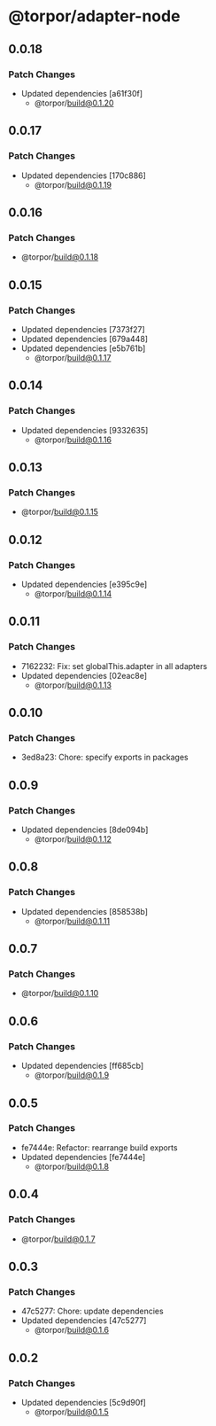 # @torpor/adapter-node

## 0.0.18

### Patch Changes

- Updated dependencies [a61f30f]
  - @torpor/build@0.1.20

## 0.0.17

### Patch Changes

- Updated dependencies [170c886]
  - @torpor/build@0.1.19

## 0.0.16

### Patch Changes

- @torpor/build@0.1.18

## 0.0.15

### Patch Changes

- Updated dependencies [7373f27]
- Updated dependencies [679a448]
- Updated dependencies [e5b761b]
  - @torpor/build@0.1.17

## 0.0.14

### Patch Changes

- Updated dependencies [9332635]
  - @torpor/build@0.1.16

## 0.0.13

### Patch Changes

- @torpor/build@0.1.15

## 0.0.12

### Patch Changes

- Updated dependencies [e395c9e]
  - @torpor/build@0.1.14

## 0.0.11

### Patch Changes

- 7162232: Fix: set globalThis.adapter in all adapters
- Updated dependencies [02eac8e]
  - @torpor/build@0.1.13

## 0.0.10

### Patch Changes

- 3ed8a23: Chore: specify exports in packages

## 0.0.9

### Patch Changes

- Updated dependencies [8de094b]
  - @torpor/build@0.1.12

## 0.0.8

### Patch Changes

- Updated dependencies [858538b]
  - @torpor/build@0.1.11

## 0.0.7

### Patch Changes

- @torpor/build@0.1.10

## 0.0.6

### Patch Changes

- Updated dependencies [ff685cb]
  - @torpor/build@0.1.9

## 0.0.5

### Patch Changes

- fe7444e: Refactor: rearrange build exports
- Updated dependencies [fe7444e]
  - @torpor/build@0.1.8

## 0.0.4

### Patch Changes

- @torpor/build@0.1.7

## 0.0.3

### Patch Changes

- 47c5277: Chore: update dependencies
- Updated dependencies [47c5277]
  - @torpor/build@0.1.6

## 0.0.2

### Patch Changes

- Updated dependencies [5c9d90f]
  - @torpor/build@0.1.5
